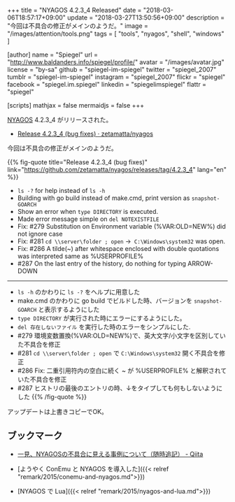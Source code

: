 +++
title = "NYAGOS 4.2.3_4 Released"
date = "2018-03-06T18:57:17+09:00"
update = "2018-03-27T13:50:56+09:00"
description = "今回は不具合の修正がメインのようだ。"
image = "/images/attention/tools.png"
tags  = [ "tools", "nyagos", "shell", "windows" ]

[author]
  name      = "Spiegel"
  url       = "http://www.baldanders.info/spiegel/profile/"
  avatar    = "/images/avatar.jpg"
  license   = "by-sa"
  github    = "spiegel-im-spiegel"
  twitter   = "spiegel_2007"
  tumblr    = "spiegel-im-spiegel"
  instagram = "spiegel_2007"
  flickr    = "spiegel"
  facebook  = "spiegel.im.spiegel"
  linkedin  = "spiegelimspiegel"
  flattr    = "spiegel"

[scripts]
  mathjax = false
  mermaidjs = false
+++

[NYAGOS] 4.2.3_4 がリリースされた。

- [Release 4.2.3_4 (bug fixes) · zetamatta/nyagos](https://github.com/zetamatta/nyagos/releases/tag/4.2.3_4)

今回は不具合の修正がメインのようだ。

{{% fig-quote title="Release 4.2.3_4 (bug fixes)" link="https://github.com/zetamatta/nyagos/releases/tag/4.2.3_4" lang="en" %}}
- `ls -?` for help instead of `ls -h`
- Building with go build instead of make.cmd, print version as `snapshot-GOARCH`
- Show an error when `type DIRECTORY` is executed.
- Made error message simple on `del NOTEXISTFILE`
- Fix: #279 Substitution on Environment variable (%VAR:OLD=NEW%) did not ignore case
- Fix: #281 `cd \\server\folder ; open` ->` C:\Windows\system32` was open.
- Fix: #286 A tilde(~) after whitespace enclosed with double quotations was interpreted same as %USERPROFILE%
- #287 On the last entry of the history, do nothing for typing ARROW-DOWN

----

- `ls -h` のかわりに `ls -?` をヘルプに用意した
- make.cmd のかわりに go build でビルドした時、バージョンを `snapshot-GOARCH` と表示するようにした
- `type DIRECTORY` が実行された時にエラーにするようにした。
- `del 存在しないファイル` を実行した時のエラーをシンプルにした.
- #279 環境変数置換(%VAR:OLD=NEW%)で、英大文字/小文字を区別していた不具合を修正
- #281 `cd \\server\folder ; open` で `C:\Windows\system32` 開く不具合を修正
- #286 Fix: 二重引用符内の空白に続く ~ が %USERPROFILE% と解釈されていた不具合を修正
- #287 ヒストリの最後のエントリの時、↓をタイプしても何もしないようにした
{{% /fig-quote %}}

アップデートは上書きコピーでOK。

## ブックマーク

- [一見、NYAGOSの不具合に見える事例について（随時追記） - Qiita](https://qiita.com/zetamatta/items/441ff50da7c8f3338260)

- [ようやく ConEmu と NYAGOS を導入した]({{< relref "remark/2015/conemu-and-nyagos.md">}})
- [NYAGOS で Lua]({{< relref "remark/2015/nyagos-and-lua.md">}})

[NYAGOS]: https://github.com/zetamatta/nyagos/ "zetamatta/nyagos: NYAGOS - The hybrid UNIXLike Commandline Shell for Windows"
